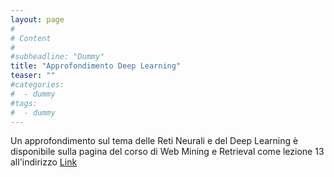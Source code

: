 ```yaml
---
layout: page
#
# Content
#
#subheadline: "Dummy"
title: "Approfondimento Deep Learning"
teaser: ""
#categories:
#  - dummy
#tags:
#  - dummy
---
```

Un approfondimento sul tema delle Reti Neurali e del Deep Learning è disponibile sulla pagina del corso di Web Mining e Retrieval come lezione 13 all'indirizzo [Link](http://sag.art.uniroma2.it/didattica/basili/WmIR_20_21/#DeepL)